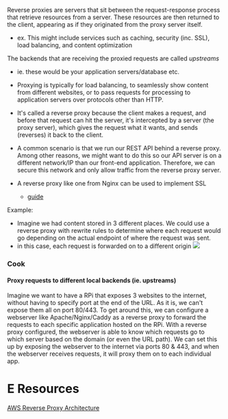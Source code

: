 
Reverse proxies are servers that sit between the request-response process that retrieve resources from a server. These resources are then returned to the client, appearing as if they originated from the proxy server itself.
- ex. This might include services such as caching, security (inc. SSL), load balancing, and content optimization

The backends that are receiving the proxied requests are called *upstreams*
- ie. these would be your application servers/database etc.

- Proxying is typically for load balancing, to seamlessly show content from different websites, or to pass requests for processing to application servers over protocols other than HTTP.
- It's called a reverse proxy because the client makes a request, and before that request can hit the server, it's intercepted by a server (the proxy server), which gives the request what it wants, and sends (reverses) it back to the client.
- A common scenario is that we run our REST API behind a reverse proxy. Among other reasons, we might want to do this so our API server is on a different network/IP than our front-end application. Therefore, we can secure this network and only allow traffic from the reverse proxy server.
- A reverse proxy like one from Nginx can be used to implement SSL
	- [guide](https://nginx.org/en/docs/http/configuring_https_servers.html)

Example:
- Imagine we had content stored in 3 different places. We could use a reverse proxy with rewrite rules to determine where each request would go depending on the actual endpoint of where the request was sent.
- in this case, each request is forwarded on to a different origin
![](/assets/images/2021-12-07-12-13-42.png)

### Cook
#### Proxy requests to different local backends (ie. upstreams)
Imagine we want to have a RPi that exposes 3 websites to the internet, without having to specify port at the end of the URL. As it is, we can't expose them all on port 80/443. To get around this, we can configure a webserver like Apache/Nginx/Caddy as a reverse proxy to forward the requests to each specific application hosted on the RPi. With a reverse proxy configured, the webserver is able to know which requests go to which server based on the domain (or even the URL path). We can set this up by exposing the webserver to the internet via ports 80 & 443, and when the webserver receives requests, it will proxy them on to each individual app.

# E Resources
[AWS Reverse Proxy Architecture](https://aws.amazon.com/blogs/architecture/serving-content-using-fully-managed-reverse-proxy-architecture/)

